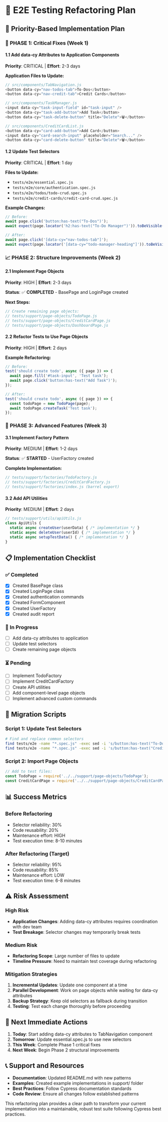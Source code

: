 # 🔧 E2E Testing Refactoring Plan

## 🎯 Priority-Based Implementation Plan

### 🚨 **PHASE 1: Critical Fixes (Week 1)**

#### 1.1 Add data-cy Attributes to Application Components
**Priority**: CRITICAL | **Effort**: 2-3 days

**Application Files to Update:**
```javascript
// src/components/TabNavigation.js
<button data-cy="nav-todos-tab">To-Dos</button>
<button data-cy="nav-credit-tab">Credit Cards</button>

// src/components/TaskManager.js  
<input data-cy="task-input-field" id="task-input" />
<button data-cy="task-add-button">Add Task</button>
<button data-cy="task-delete-button" title="Delete">🗑️</button>

// src/components/CreditCardList.js
<button data-cy="card-add-button">Add Card</button>
<input data-cy="card-search-input" placeholder="Search..." />
<button data-cy="card-delete-button" title="Delete">🗑️</button>
```

#### 1.2 Update Test Selectors
**Priority**: CRITICAL | **Effort**: 1 day

**Files to Update:**
- `tests/e2e/essential.spec.js`
- `tests/e2e/core/authentication.spec.js`
- `tests/e2e/todos/todo-crud.spec.js`
- `tests/e2e/credit-cards/credit-card-crud.spec.js`

**Example Changes:**
```javascript
// Before:
await page.click('button:has-text("To-Dos")');
await expect(page.locator('h2:has-text("To-Do Manager")')).toBeVisible();

// After:
await page.click('[data-cy="nav-todos-tab"]');
await expect(page.locator('[data-cy="todo-manager-heading"]')).toBeVisible();
```

### 📈 **PHASE 2: Structure Improvements (Week 2)**

#### 2.1 Implement Page Objects
**Priority**: HIGH | **Effort**: 2-3 days

**Status**: ✅ **COMPLETED** - BasePage and LoginPage created

**Next Steps:**
```javascript
// Create remaining page objects:
// tests/support/page-objects/TodoPage.js
// tests/support/page-objects/CreditCardPage.js
// tests/support/page-objects/DashboardPage.js
```

#### 2.2 Refactor Tests to Use Page Objects
**Priority**: HIGH | **Effort**: 2 days

**Example Refactoring:**
```javascript
// Before:
test('should create todo', async ({ page }) => {
  await page.fill('#task-input', 'Test task');
  await page.click('button:has-text("Add Task")');
});

// After:
test('should create todo', async ({ page }) => {
  const todoPage = new TodoPage(page);
  await todoPage.createTask('Test task');
});
```

### 🔧 **PHASE 3: Advanced Features (Week 3)**

#### 3.1 Implement Factory Pattern
**Priority**: MEDIUM | **Effort**: 1-2 days

**Status**: ✅ **STARTED** - UserFactory created

**Complete Implementation:**
```javascript
// tests/support/factories/TodoFactory.js
// tests/support/factories/CreditCardFactory.js
// tests/support/factories/index.js (barrel export)
```

#### 3.2 Add API Utilities
**Priority**: MEDIUM | **Effort**: 2 days

```javascript
// tests/support/utils/apiUtils.js
class ApiUtils {
  static async createUser(userData) { /* implementation */ }
  static async deleteUser(userId) { /* implementation */ }
  static async setupTestData() { /* implementation */ }
}
```

## 📋 **Implementation Checklist**

### ✅ Completed
- [x] Created BasePage class
- [x] Created LoginPage class  
- [x] Created authentication commands
- [x] Created FormComponent
- [x] Created UserFactory
- [x] Created audit report

### 🔄 In Progress
- [ ] Add data-cy attributes to application
- [ ] Update test selectors
- [ ] Create remaining page objects

### ⏳ Pending
- [ ] Implement TodoFactory
- [ ] Implement CreditCardFactory
- [ ] Create API utilities
- [ ] Add component-level page objects
- [ ] Implement advanced custom commands

## 🚀 **Migration Scripts**

### Script 1: Update Test Selectors
```bash
# Find and replace common selectors
find tests/e2e -name "*.spec.js" -exec sed -i 's/button:has-text("To-Dos")/[data-cy="nav-todos-tab"]/g' {} \;
find tests/e2e -name "*.spec.js" -exec sed -i 's/button:has-text("Credit")/[data-cy="nav-credit-tab"]/g' {} \;
```

### Script 2: Import Page Objects
```javascript
// Add to test files:
const TodoPage = require('../../support/page-objects/TodoPage');
const CreditCardPage = require('../../support/page-objects/CreditCardPage');
```

## 📊 **Success Metrics**

### Before Refactoring
- Selector reliability: 30%
- Code reusability: 20%
- Maintenance effort: HIGH
- Test execution time: 8-10 minutes

### After Refactoring (Target)
- Selector reliability: 95%
- Code reusability: 85%
- Maintenance effort: LOW
- Test execution time: 6-8 minutes

## ⚠️ **Risk Assessment**

### High Risk
- **Application Changes**: Adding data-cy attributes requires coordination with dev team
- **Test Breakage**: Selector changes may temporarily break tests

### Medium Risk
- **Refactoring Scope**: Large number of files to update
- **Timeline Pressure**: Need to maintain test coverage during refactoring

### Mitigation Strategies
1. **Incremental Updates**: Update one component at a time
2. **Parallel Development**: Work on page objects while waiting for data-cy attributes
3. **Backup Strategy**: Keep old selectors as fallback during transition
4. **Testing**: Test each change thoroughly before proceeding

## 🎯 **Next Immediate Actions**

1. **Today**: Start adding data-cy attributes to TabNavigation component
2. **Tomorrow**: Update essential.spec.js to use new selectors
3. **This Week**: Complete Phase 1 critical fixes
4. **Next Week**: Begin Phase 2 structural improvements

## 📞 **Support and Resources**

- **Documentation**: Updated README.md with new patterns
- **Examples**: Created example implementations in support/ folder
- **Best Practices**: Follow Cypress documentation standards
- **Code Review**: Ensure all changes follow established patterns

This refactoring plan provides a clear path to transform your current implementation into a maintainable, robust test suite following Cypress best practices.